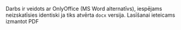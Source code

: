 Darbs ir veidots ar OnlyOffice (MS Word alternatīvs), iespējams neizskatīsies identiski ja tiks atvērta `docx` versija. 
Lasīšanai ieteicams izmantot PDF
